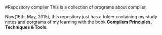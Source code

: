 #Repository compiler
This is a collection of programs about compiler.

Now(16th, May, 2015), this repository just has a folder containing my study notes and porgrams of my learning with the book **Compilers Principles, Techniques & Tools**.
